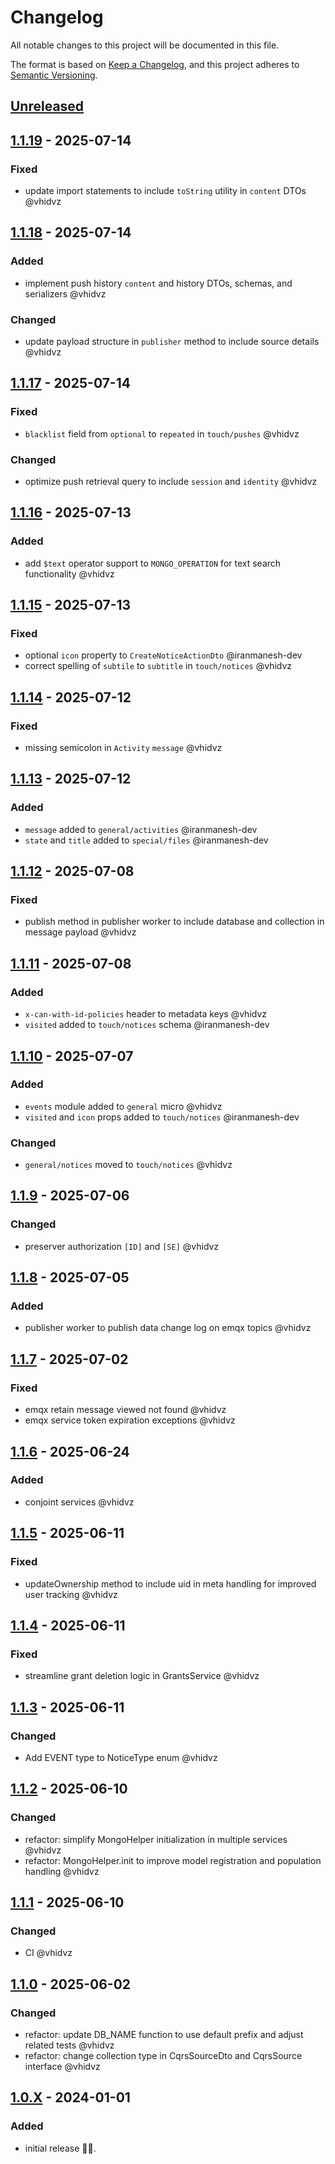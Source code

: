 # Changelog

All notable changes to this project will be documented in this file.

The format is based on [Keep a Changelog](https://keepachangelog.com/en/1.1.0/),
and this project adheres to [Semantic Versioning](https://semver.org/spec/v2.0.0.html).

## [Unreleased]

## [1.1.19] - 2025-07-14

### Fixed

- update import statements to include `toString` utility in `content` DTOs @vhidvz

## [1.1.18] - 2025-07-14

### Added

- implement push history `content` and history DTOs, schemas, and serializers @vhidvz

### Changed

- update payload structure in `publisher` method to include source details @vhidvz

## [1.1.17] - 2025-07-14

### Fixed

- `blacklist` field from `optional` to `repeated` in `touch/pushes` @vhidvz

### Changed

- optimize push retrieval query to include `session` and `identity` @vhidvz

## [1.1.16] - 2025-07-13

### Added

- add `$text` operator support to `MONGO_OPERATION` for text search functionality @vhidvz

## [1.1.15] - 2025-07-13

### Fixed

- optional `icon` property to `CreateNoticeActionDto` @iranmanesh-dev
- correct spelling of `subtile` to `subtitle` in `touch/notices` @vhidvz

## [1.1.14] - 2025-07-12

### Fixed

- missing semicolon in `Activity` `message` @vhidvz

## [1.1.13] - 2025-07-12

### Added

- `message` added to `general/activities` @iranmanesh-dev
- `state` and `title` added to `special/files` @iranmanesh-dev

## [1.1.12] - 2025-07-08

### Fixed

- publish method in publisher worker to include database and collection in message payload @vhidvz

## [1.1.11] - 2025-07-08

### Added

- `x-can-with-id-policies` header to metadata keys @vhidvz
- `visited` added to `touch/notices` schema @iranmanesh-dev

## [1.1.10] - 2025-07-07

### Added

- `events` module added to `general` micro @vhidvz
- `visited` and `icon` props added to `touch/notices` @iranmanesh-dev

### Changed

- `general/notices` moved to `touch/notices` @vhidvz

## [1.1.9] - 2025-07-06

### Changed

- preserver authorization `[ID]` and `[SE]` @vhidvz

## [1.1.8] - 2025-07-05

### Added

- publisher worker to publish data change log on emqx topics @vhidvz

## [1.1.7] - 2025-07-02

### Fixed

- emqx retain message viewed not found @vhidvz
- emqx service token expiration exceptions @vhidvz

## [1.1.6] - 2025-06-24

### Added

- conjoint services @vhidvz

## [1.1.5] - 2025-06-11

### Fixed

- updateOwnership method to include uid in meta handling for improved user tracking @vhidvz

## [1.1.4] - 2025-06-11

### Fixed

- streamline grant deletion logic in GrantsService @vhidvz

## [1.1.3] - 2025-06-11

### Changed

- Add EVENT type to NoticeType enum @vhidvz

## [1.1.2] - 2025-06-10

### Changed

- refactor: simplify MongoHelper initialization in multiple services @vhidvz
- refactor: MongoHelper.init to improve model registration and population handling @vhidvz

## [1.1.1] - 2025-06-10

### Changed

- CI @vhidvz

## [1.1.0] - 2025-06-02

### Changed

- refactor: update DB_NAME function to use default prefix and adjust related tests @vhidvz
- refactor: change collection type in CqrsSourceDto and CqrsSource interface @vhidvz

## [1.0.X] - 2024-01-01

### Added

- initial release 🎉​🎊​.

[unreleased]: https://github.com/wenex-org/platform/compare/1.1.19...HEAD
[1.1.19]: https://github.com/wenex-org/platform/compare/1.1.18...1.1.19
[1.1.18]: https://github.com/wenex-org/platform/compare/1.1.17...1.1.18
[1.1.17]: https://github.com/wenex-org/platform/compare/1.1.16...1.1.17
[1.1.16]: https://github.com/wenex-org/platform/compare/1.1.15...1.1.16
[1.1.15]: https://github.com/wenex-org/platform/compare/1.1.14...1.1.15
[1.1.14]: https://github.com/wenex-org/platform/compare/1.1.13...1.1.14
[1.1.13]: https://github.com/wenex-org/platform/compare/1.1.12...1.1.13
[1.1.12]: https://github.com/wenex-org/platform/compare/1.1.11...1.1.12
[1.1.11]: https://github.com/wenex-org/platform/compare/1.1.10...1.1.11
[1.1.10]: https://github.com/wenex-org/platform/compare/1.1.9...1.1.10
[1.1.9]: https://github.com/wenex-org/platform/compare/1.1.8...1.1.9
[1.1.8]: https://github.com/wenex-org/platform/compare/1.1.7...1.1.8
[1.1.7]: https://github.com/wenex-org/platform/compare/1.1.6...1.1.7
[1.1.6]: https://github.com/wenex-org/platform/compare/1.1.5...1.1.6
[1.1.5]: https://github.com/wenex-org/platform/compare/1.1.4...1.1.5
[1.1.4]: https://github.com/wenex-org/platform/compare/1.1.3...1.1.4
[1.1.3]: https://github.com/wenex-org/platform/compare/1.1.2...1.1.3
[1.1.2]: https://github.com/wenex-org/platform/compare/1.1.1...1.1.2
[1.1.1]: https://github.com/wenex-org/platform/compare/1.1.0...1.1.1
[1.1.0]: https://github.com/wenex-org/platform/compare/1.0.42...1.1.0
[1.0.X]: https://github.com/wenex-org/platform/releases/tag/1.0.42
